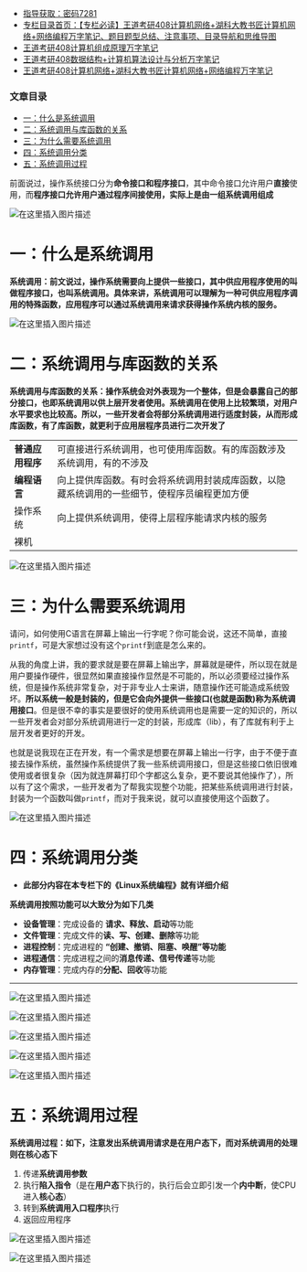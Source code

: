  

- [指导获取：密码7281](https://url18.ctfile.com/f/22722418-803125355-edf378)
- [专栏目录首页：【专栏必读】王道考研408计算机网络+湖科大教书匠计算机网络+网络编程万字笔记、题目题型总结、注意事项、目录导航和思维导图](https://zhangxing-tech.blog.csdn.net/article/details/121004242?spm=1001.2014.3001.5502)
- [王道考研408计算机组成原理万字笔记](https://zhangxing-tech.blog.csdn.net/article/details/120664162?spm=1001.2014.3001.5502)
- [王道考研408数据结构+计算机算法设计与分析万字笔记](https://blog.csdn.net/qq_39183034/article/details/121501138?spm=1001.2014.3001.5501)
- [王道考研408计算机网络+湖科大教书匠计算机网络+网络编程万字笔记](https://zhangxing-tech.blog.csdn.net/article/details/125668174)

### 文章目录

- [一：什么是系统调用](#_14)
- [二：系统调用与库函数的关系](#_23)
- [三：为什么需要系统调用](#_40)
- [四：系统调用分类](#_56)
- [五：系统调用过程](#_82)

前面说过，操作系统接口分为**命令接口和程序接口**，其中命令接口允许用户**直接**使用，而**程序接口允许用户通过程序间接使用，实际上是由一组系统调用组成**

![在这里插入图片描述](https://ziquyun.com/main/csdn/img?url=https%3A%2F%2Fimg-blog.csdnimg.cn%2F3cde2b22af924e4c97950ab4076d50a5.png%3Fx-oss-process%3Dimage%2Fwatermark%2Ctype_ZHJvaWRzYW5zZmFsbGJhY2s%2Cshadow_50%2Ctext_Q1NETiBA5b-r5LmQ5rGf5rmW%2Csize_20%2Ccolor_FFFFFF%2Ct_70%2Cg_se%2Cx_16&rfUrl=https%3A%2F%2Fzhangxing-tech.blog.csdn.net%2Farticle%2Fdetails%2F120904490)

# 一：什么是系统调用

**系统调用：前文说过，操作系统需要向上提供一些接口，其中供应用程序使用的叫做程序接口，也叫系统调用。具体来讲，系统调用可以理解为一种可供应用程序调用的特殊函数，应用程序可以通过系统调用来请求获得操作系统内核的服务。**

![在这里插入图片描述](https://ziquyun.com/main/csdn/img?url=https%3A%2F%2Fimg-blog.csdnimg.cn%2F59af4c453fd84427815f4f4e0a51bfc4.png&rfUrl=https%3A%2F%2Fzhangxing-tech.blog.csdn.net%2Farticle%2Fdetails%2F120904490)

# 二：系统调用与库函数的关系

**系统调用与库函数的关系：操作系统会对外表现为一个整体，但是会暴露自己的部分接口，也即系统调用以供上层开发者使用。系统调用在使用上比较繁琐，对用户水平要求也比较高。所以，一些开发者会将部分系统调用进行适度封装，从而形成库函数，有了库函数，就更利于应用层程序员进行二次开发了**

|  |  |
| --- | --- |
| **普通应用程序** | 可直接进行系统调用，也可使用库函数。有的库函数涉及系统调用，有的不涉及 |
| **编程语言** | 向上提供库函数。有时会将系统调用封装成库函数，以隐藏系统调用的一些细节，使程序员编程更加方便 |
| 操作系统 | 向上提供系统调用，使得上层程序能请求内核的服务 |
| 裸机 |  |

![在这里插入图片描述](https://ziquyun.com/main/csdn/img?url=https%3A%2F%2Fimg-blog.csdnimg.cn%2Fbf88c0ce181f4d0b89ee3b41298d8a3c.png&rfUrl=https%3A%2F%2Fzhangxing-tech.blog.csdn.net%2Farticle%2Fdetails%2F120904490)

# 三：为什么需要系统调用

请问，如何使用C语言在屏幕上输出一行字呢？你可能会说，这还不简单，直接`printf`，可是大家想过没有这个`printf`到底是怎么来的。

从我的角度上讲，我的要求就是要在屏幕上输出字，屏幕就是硬件，所以现在就是用户要操作硬件，很显然如果直接操作显然是不可能的，所以必须要经过操作系统，但是操作系统非常复杂，对于非专业人士来讲，随意操作还可能造成系统毁坏。**所以系统一般是封装的，但是它会向外提供一些接口\(也就是函数\)称为系统调用接口**。但是很不幸的事实是要很好的使用系统调用也是需要一定的知识的，所以一些开发者会对部分系统调用进行一定的封装，形成库（lib），有了库就有利于上层开发者更好的开发。

也就是说我现在正在开发，有一个需求是想要在屏幕上输出一行字，由于不便于直接去操作系统，虽然操作系统提供了我一些系统调用接口，但是这些接口依旧很难使用或者很复杂（因为就连屏幕打印个字都这么复杂，更不要说其他操作了），所以有了这个需求，一些开发者为了帮我实现整个功能，把某些系统调用进行封装，封装为一个函数叫做`printf`，而对于我来说，就可以直接使用这个函数了。

![在这里插入图片描述](https://ziquyun.com/main/csdn/img?url=https%3A%2F%2Fimg-blog.csdnimg.cn%2Fec746533ac944cb689aea6b4c2e5a460.png%3Fx-oss-process%3Dimage%2Fwatermark%2Ctype_ZHJvaWRzYW5zZmFsbGJhY2s%2Cshadow_50%2Ctext_Q1NETiBA5b-r5LmQ5rGf5rmW%2Csize_20%2Ccolor_FFFFFF%2Ct_70%2Cg_se%2Cx_16&rfUrl=https%3A%2F%2Fzhangxing-tech.blog.csdn.net%2Farticle%2Fdetails%2F120904490)

# 四：系统调用分类

- **此部分内容在本专栏下的《Linux系统编程》就有详细介绍**

**系统调用按照功能可以大致分为如下几类**

- **设备管理**：完成设备的 **请求、释放、启动**等功能
- **文件管理**：完成文件的**读、写、创建、删除**等功能
- **进程控制**：完成进程的 **“创建、撤销、阻塞、唤醒”等功能**
- **进程通信**：完成进程之间的**消息传递、信号传递**等功能
- **内存管理**：完成内存的**分配、回收**等功能

---

![在这里插入图片描述](https://ziquyun.com/main/csdn/img?url=https%3A%2F%2Fimg-blog.csdnimg.cn%2F20210501112437770.png%3Fx-oss-process%3Dimage%2Fwatermark%2Ctype_ZmFuZ3poZW5naGVpdGk%2Cshadow_10%2Ctext_aHR0cHM6Ly9ibG9nLmNzZG4ubmV0L3FxXzM5MTgzMDM0%2Csize_16%2Ccolor_FFFFFF%2Ct_70&rfUrl=https%3A%2F%2Fzhangxing-tech.blog.csdn.net%2Farticle%2Fdetails%2F120904490)

![在这里插入图片描述](https://ziquyun.com/main/csdn/img?url=https%3A%2F%2Fimg-blog.csdnimg.cn%2F20210502111503826.png%3Fx-oss-process%3Dimage%2Fwatermark%2Ctype_ZmFuZ3poZW5naGVpdGk%2Cshadow_10%2Ctext_aHR0cHM6Ly9ibG9nLmNzZG4ubmV0L3FxXzM5MTgzMDM0%2Csize_16%2Ccolor_FFFFFF%2Ct_70%23pic_center&rfUrl=https%3A%2F%2Fzhangxing-tech.blog.csdn.net%2Farticle%2Fdetails%2F120904490)

![在这里插入图片描述](https://ziquyun.com/main/csdn/img?url=https%3A%2F%2Fimg-blog.csdnimg.cn%2F20210502173134235.png%3Fx-oss-process%3Dimage%2Fwatermark%2Ctype_ZmFuZ3poZW5naGVpdGk%2Cshadow_10%2Ctext_aHR0cHM6Ly9ibG9nLmNzZG4ubmV0L3FxXzM5MTgzMDM0%2Csize_16%2Ccolor_FFFFFF%2Ct_70&rfUrl=https%3A%2F%2Fzhangxing-tech.blog.csdn.net%2Farticle%2Fdetails%2F120904490)

![在这里插入图片描述](https://ziquyun.com/main/csdn/img?url=https%3A%2F%2Fimg-blog.csdnimg.cn%2F20210504105616778.png%3Fx-oss-process%3Dimage%2Fwatermark%2Ctype_ZmFuZ3poZW5naGVpdGk%2Cshadow_10%2Ctext_aHR0cHM6Ly9ibG9nLmNzZG4ubmV0L3FxXzM5MTgzMDM0%2Csize_16%2Ccolor_FFFFFF%2Ct_70&rfUrl=https%3A%2F%2Fzhangxing-tech.blog.csdn.net%2Farticle%2Fdetails%2F120904490)

![在这里插入图片描述](https://ziquyun.com/main/csdn/img?url=https%3A%2F%2Fimg-blog.csdnimg.cn%2F20210504160347428.png%3Fx-oss-process%3Dimage%2Fwatermark%2Ctype_ZmFuZ3poZW5naGVpdGk%2Cshadow_10%2Ctext_aHR0cHM6Ly9ibG9nLmNzZG4ubmV0L3FxXzM5MTgzMDM0%2Csize_16%2Ccolor_FFFFFF%2Ct_70&rfUrl=https%3A%2F%2Fzhangxing-tech.blog.csdn.net%2Farticle%2Fdetails%2F120904490)

# 五：系统调用过程

**系统调用过程：如下，注意发出系统调用请求是在用户态下，而对系统调用的处理则在核心态下**

1.  传递**系统调用参数**
2.  执行**陷入指令**（是在**用户态**下执行的，执行后会立即引发一个**内中断**，使CPU进入**核心态**）
3.  转到**系统调用入口程序**执行
4.  返回应用程序

![在这里插入图片描述](https://ziquyun.com/main/csdn/img?url=https%3A%2F%2Fimg-blog.csdnimg.cn%2F298b5931f4dd4b8ba9f481ef7bfbffff.png&rfUrl=https%3A%2F%2Fzhangxing-tech.blog.csdn.net%2Farticle%2Fdetails%2F120904490)

![在这里插入图片描述](https://ziquyun.com/main/csdn/img?url=https%3A%2F%2Fimg-blog.csdnimg.cn%2F15f613364c5c430395a6571e817890ad.png%3Fx-oss-process%3Dimage%2Fwatermark%2Ctype_ZHJvaWRzYW5zZmFsbGJhY2s%2Cshadow_50%2Ctext_Q1NETiBA5b-r5LmQ5rGf5rmW%2Csize_20%2Ccolor_FFFFFF%2Ct_70%2Cg_se%2Cx_16&rfUrl=https%3A%2F%2Fzhangxing-tech.blog.csdn.net%2Farticle%2Fdetails%2F120904490)